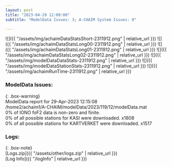 ```yaml
---
layout: post
title: "2023-04-29 12:00:00"
subtitle: "ModelData Issues: 3; A-CHAIM System Issues: 0"

---
```


![]({{ "/assets/img/achaimDataStatsShort-2311912.png" | relative_url }})
![]({{ "/assets/img/achaimDataStatsLong00-2311912.png" | relative_url }})
![]({{ "/assets/img/achaimDataStatsLong01-2311912.png" | relative_url }})
![]({{ "/assets/img/achaimDataStatsLong02-2311912.png" | relative_url }})
![]({{ "/assets/img/modelDataDataStats-2311912.png" | relative_url }})
![]({{ "/assets/img/modelDataStationStats-2311912.png" | relative_url }})
![]({{ "/assets/img/achaimRunTime-2311912.png" | relative_url }})


### ModelData Issues:  
  
{: .box-warning}  
 ModelData report for 29-Apr-2023 12:15:08   
 /home2/achaim1/A-CHAIM/modelData/2023/119/12/modelData.mat   
 0% of IONO foF2 data is non-zero and finite.   
 0% of all possible stations for KASI were downloaded. x1808   
 0% of all possible stations for KARTVERKET were downloaded. x1517   
  


### Logs:  
  
{: .box-note}  
[Logs.zip]({{ "/assets/other/logs.zip" | relative_url }})  
[Log Info]({{ "/logInfo" | relative_url }})  
